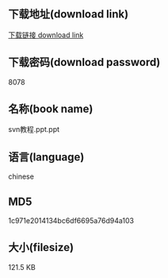 ## 下载地址(download link)
[下载链接 download link](https://voluble-croquembouche-d321dc.netlify.app/?s=svn%E6%95%99%E7%A8%8B.ppt)

## 下载密码(download password)
8078

## 名称(book name)
svn教程.ppt.ppt

## 语言(language)
chinese

## MD5
1c971e2014134bc6df6695a76d94a103

## 大小(filesize)
121.5 KB
